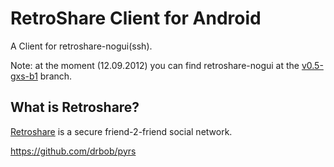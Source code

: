 # RetroShare Client for Android #

A Client for retroshare-nogui(ssh).

Note: at the moment (12.09.2012) you can find retroshare-nogui at the [v0.5-gxs-b1](http://retroshare.svn.sourceforge.net/viewvc/retroshare/branches/v0.5-gxs-b1/) branch.

## What is Retroshare? ##

[Retroshare](http://retroshare.sourceforge.net) is a secure friend-2-friend social network.

https://github.com/drbob/pyrs